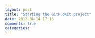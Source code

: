 ```yaml
---
layout: post
title: "Starting the GitHubKit project"
date: 2012-04-14 17:16
comments: true
categories: 
---
```

